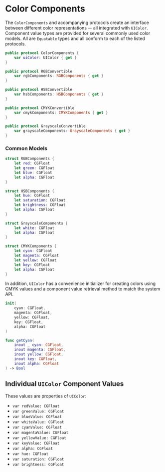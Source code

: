 Color Components
================

The `ColorComponents` and accompanying protocols create an interface between different color representations -- all integrated with `UIColor`.  Component value types are provided for several commonly used color models.  All are `Equatable` types and all conform to each of the listed protocols.


```swift
public protocol ColorComponents {
    var uiColor: UIColor { get }
}

public protocol RGBConvertible 
    var rgbComponents: RGBComponents { get }
}

public protocol HSBConvertible 
    var hsbComponents: HSBComponents { get }
}

public protocol CMYKConvertible 
    var cmykComponents: CMYKComponents { get }
}

public protocol GrayscaleConvertible 
    var grayscaleComponents: GrayscaleComponents { get }
}
```

### Common Models

```swift
struct RGBComponents {
    let red: CGFloat
    let green: CGFloat
    let blue: CGFloat
    let alpha: CGFloat
}
```

```swift
struct HSBComponents {
    let hue: CGFloat
    let saturation: CGFloat
    let brightness: CGFloat
    let alpha: CGFloat
}
```

```swift
struct GrayscaleComponents {
    let white: CGFloat
    let alpha: CGFloat
}
```

```swift
struct CMYKComponents {
    let cyan: CGFloat
    let magenta: CGFloat
    let yellow: CGFloat
    let key: CGFloat
    let alpha: CGFloat
}
```

In addition, `UIColor` has a convenience initializer for creating colors using CMYK values and a component value retrieval method to match the system API.

```swift
init(
	cyan: CGFloat,
	magenta: CGFloat,
	yellow: CGFloat,
	key: CGFloat,
	alpha: CGFloat
)

func getCyan(
	inout _ cyan: CGFloat,
	inout magenta: CGFloat,
	inout yellow: CGFloat,
	inout key: CGFloat,
	inout alpha: CGFloat
) -> Bool
```


## Individual `UIColor` Component Values

These values are properties of `UIColor`:

 - `var redValue: CGFloat`
 - `var greenValue: CGFloat`
 - `var blueValue: CGFloat`
 - `var whiteValue: CGFloat`
 - `var cyanValue: CGFloat`
 - `var magentaValue: CGFloat`
 - `var yellowValue: CGFloat`
 - `var keyValue: CGFloat`
 - `var alpha: CGFloat`
 - `var hue: CGFloat`
 - `var saturation: CGFloat`
 - `var brightness: CGFloat`
